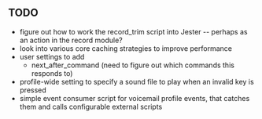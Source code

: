 ## TODO
 * figure out how to work the record_trim script into Jester -- perhaps as an
   action in the record module?
 * look into various core caching strategies to improve performance
 * user settings to add
   - next_after_command (need to figure out which commands this responds to)
 * profile-wide setting to specify a sound file to play when an invalid key is
   pressed
 * simple event consumer script for voicemail profile events, that catches
   them and calls configurable external scripts
